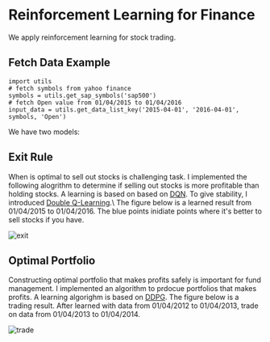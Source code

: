 # Reinforcement Learning for Finance
We apply reinforcement learning for stock trading. 


## Fetch Data Example
```
import utils 
# fetch symbols from yahoo finance
symbols = utils.get_sap_symbols('sap500')
# fetch Open value from 01/04/2015 to 01/04/2016
input_data = utils.get_data_list_key('2015-04-01', '2016-04-01', symbols, 'Open')
```

We have two models:
## Exit Rule
When is optimal to sell out stocks is challenging task. I implemented the following alogrithm to determine if selling out stocks is more profitable than holding stocks. A learning is based on based on [DQN](http://www.nature.com/nature/journal/v518/n7540/full/nature14236.html). To give stability, I introduced [Double Q-Learning](https://www.aaai.org/Conferences/AAAI/2016/Papers/12vanHasselt12389.pdf).\\
The figure below is a learned result from 01/04/2015 to 01/04/2016. The blue points inidiate points where it's better to sell stocks if you have.

![exit](https://github.com/jjakimoto/DQN/blob/master/assets/exit_result.jpg)
 

## Optimal Portfolio
Constructing optimal portfolio that makes profits safely is important for fund management. I implemented an algorithm to prdocue portfolios that makes profits. A learning algorighm is based on [DDPG](https://arxiv.org/pdf/1509.02971v5.pdf).
The figure below is a trading result.
After learned with data from 01/04/2012 to 01/04/2013, trade on data from 01/04/2013 to 01/04/2014.

![trade](https://github.com/jjakimoto/DQN/blob/master/assets/trade_result.jpg)
